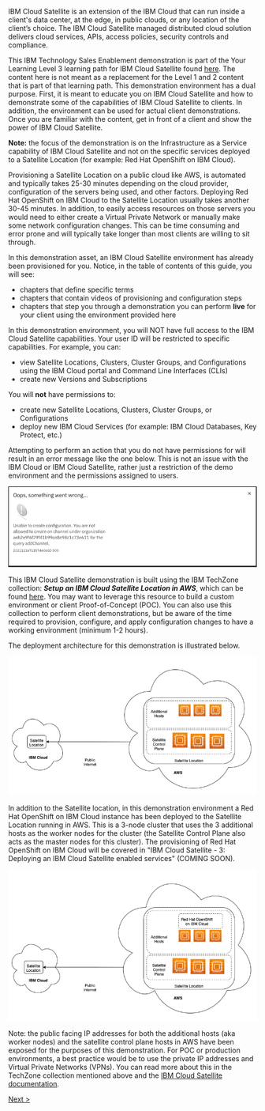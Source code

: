 IBM Cloud Satellite is an extension of the IBM Cloud that can run inside a client's data center, at the edge, in public clouds, or any location of the client’s choice. The IBM Cloud Satellite managed distributed cloud solution delivers cloud services, APIs, access policies, security controls and compliance.

This IBM Technology Sales Enablement demonstration is part of the Your Learning Level 3 learning path for IBM Cloud Satellite found <a href="https://yourlearning.ibm.com/activity/PLAN-37F924EAF756" target="_blank">here</a>. The content here is not meant as a replacement for the Level 1 and 2 content that is part of that learning path. This demonstration environment has a dual purpose. First, it is meant to educate you on IBM Cloud Satellite and how to demonstrate some of the capabilities of IBM Cloud Satellite to clients. In addition, the environment can be used for actual client demonstrations. Once you are familiar with the content, get in front of a client and show the power of IBM Cloud Satellite. 

**Note:** the focus of the demonstration is on the Infrastructure as a Service capability of IBM Cloud Satellite and not on the specific services deployed to a Satellite Location (for example: Red Hat OpenShift on IBM Cloud).

Provisioning a Satellite Location on a public cloud like AWS, is automated and typically takes 25-30 minutes depending on the cloud provider, configuration of the servers being used, and other factors. Deploying Red Hat OpenShift on IBM Cloud to the Satellite Location usually takes another 30-45 minutes. In addition, to easily access resources on those servers you would need to either create a Virtual Private Network or manually make some network configuration changes. This can be time consuming and error prone and will typically take longer than most clients are willing to sit through. 

In this demonstration asset, an IBM Cloud Satellite environment has already been provisioned for you. Notice, in the table of contents of this guide, you will see:
- chapters that define specific terms
- chapters that contain videos of provisioning and configuration steps
- chapters that step you through a demonstration you can perform **live** for your client using the environment provided here

In this demonstration environment, you will NOT have full access to the IBM Cloud Satellite capabilities. Your user ID will be restricted to specific capabilities. For example, you can:
- view Satellite Locations, Clusters, Cluster Groups, and Configurations using the IBM Cloud portal and Command Line Interfaces (CLIs)
- create new Versions and Subscriptions

You will **not** have permissions to:
- create new Satellite Locations, Clusters, Cluster Groups, or Configurations
- deploy new IBM Cloud Services (for example: IBM Cloud Databases, Key Protect, etc.)

Attempting to perform an action that you do not have permissions for will result in an error message like the one below. This is not an issue with the IBM Cloud or IBM Cloud Satellite, rather just a restriction of the demo environment and the permissions assigned to users.

![](_attachments/ErrorMessage.png)

This IBM Cloud Satellite demonstration is built using the IBM TechZone collection: ***Setup an IBM Cloud Satellite Location in AWS***, which can be found <a href="https://techzone.ibm.com/collection/SetupIBMCloudSatelliteLocationInAWS" target ="_blank">here</a>. You may want to leverage this resource to build a custom environment or client Proof-of-Concept (POC). You can also use this collection to perform client demonstrations, but be aware of the time required to provision, configure, and apply configuration changes to have a working environment (minimum 1-2 hours).

The deployment architecture for this demonstration is illustrated below. 

![](_attachments/SatelliteDemoSketch-DeploymentArchitecture-2.png)

In addition to the Satellite location, in this demonstration environment a Red Hat OpenShift on IBM Cloud instance has been deployed to the Satellite Location running in AWS. This is a 3-node cluster that uses the 3 additional hosts as the worker nodes for the cluster (the Satellite Control Plane also acts as the master nodes for this cluster). The provisioning of Red Hat OpenShift on IBM Cloud will be covered in "IBM Cloud Satellite - 3: Deploying an IBM Cloud Satellite enabled services" (COMING SOON).

![](_attachments/SatelliteDemoSketch-DeploymentArchitectureIncludingROKS.png)


Note: the public facing IP addresses for both the additional hosts (aka worker nodes) and the satellite control plane hosts in AWS have been exposed for the purposes of this demonstration. For POC or production environments, a best practice would be to use the private IP addresses and Virtual Private Networks (VPNs). You can read more about this in the TechZone collection mentioned above and the <a href="https://cloud.ibm.com/docs/satellite?topic=satellite-getting-started" target="_blank">IBM Cloud Satellite documentation</a>.

[Next >](gotoLink|01.02) 
